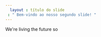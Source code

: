 ```yaml
---
  layout : título do slide
 : " Bem-vindo ao nosso segundo slide! "
---
```

We're living the future so
